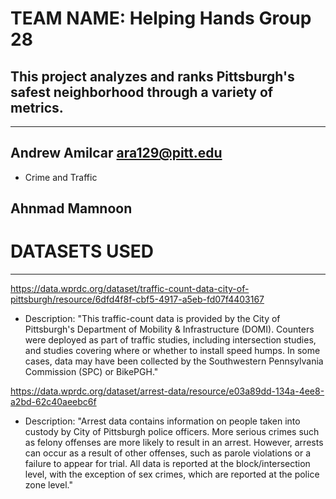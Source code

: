 # TEAM NAME: Helping Hands Group 28
## This project analyzes and ranks Pittsburgh's safest neighborhood through a variety of metrics. 
---
## Andrew Amilcar ara129@pitt.edu
- Crime and Traffic
## Ahnmad Mamnoon

# DATASETS USED
--- 
https://data.wprdc.org/dataset/traffic-count-data-city-of-pittsburgh/resource/6dfd4f8f-cbf5-4917-a5eb-fd07f4403167
- Description: "This traffic-count data is provided by the City of Pittsburgh's Department of Mobility & Infrastructure (DOMI). Counters were deployed as part of traffic studies, including intersection studies, and studies covering where or whether to install speed humps. In some cases, data may have been collected by the Southwestern Pennsylvania Commission (SPC) or BikePGH."

https://data.wprdc.org/dataset/arrest-data/resource/e03a89dd-134a-4ee8-a2bd-62c40aeebc6f
- Description: "Arrest data contains information on people taken into custody by City of Pittsburgh police officers. More serious crimes such as felony offenses are more likely to result in an arrest. However, arrests can occur as a result of other offenses, such as parole violations or a failure to appear for trial. All data is reported at the block/intersection level, with the exception of sex crimes, which are reported at the police zone level."
